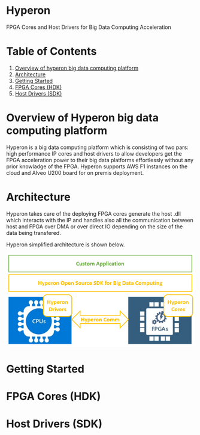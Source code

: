 <span style="display: inline-block;">

# Hyperon
FPGA Cores and Host Drivers for Big Data Computing Acceleration

# Table of Contents

1. [Overview of hyperon big data computing platform](#overview)
2. [Architecture](#architecture)
2. [Getting Started](#gettingstarted)
3. [FPGA Cores (HDK)](#fpgacores)
4. [Host Drivers (SDK)](#hostdrivers)


<a name="overview"></a>
# Overview of Hyperon big data computing platform
Hyperon is a big data computing platform which is consisting of two pars: high performance IP cores and host drivers to allow developers get the FPGA acceleration power to their big data platforms effortlessly without any prior knowladge of the FPGA. Hyperon supports AWS F1 instances on the cloud and Alveo U200 board for on premis deployment.


<a name="architecture"></a>
# Architecture
Hyperon takes care of the deploying FPGA cores generate the host .dll which interacts with the IP and handles also all the communication between host and FPGA over DMA or over direct IO depending on the size of the data being transfered.

Hyperon simplified architecture is shown below.

<img src="docs/img/hyperon_arch_simple.png">


<a name="gettingstarted"></a>
# Getting Started


<a name="fpgacores"></a>
# FPGA Cores (HDK)


<a name="hostdrivers"></a>
# Host Drivers (SDK)
